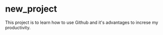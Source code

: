 # new_project
This project is to learn how to use Github and it's advantages to increse my productivity. 
